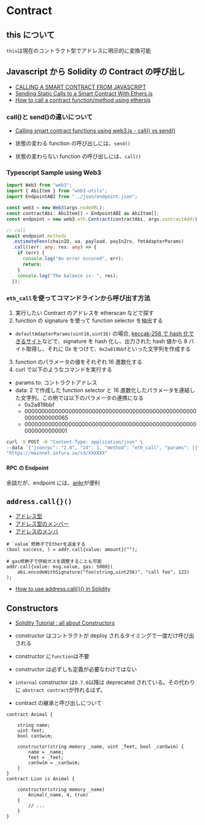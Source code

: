 # Contract

## this について

`this`は現在のコントラクト型でアドレスに明示的に変換可能

## Javascript から Solidity の Contract の呼び出し

- [CALLING A SMART CONTRACT FROM JAVASCRIPT](https://ethereum.org/en/developers/tutorials/calling-a-smart-contract-from-javascript/)
- [Sending Static Calls to a Smart Contract With Ethers.js](https://betterprogramming.pub/sending-static-calls-to-a-smart-contract-with-ethers-js-e2b4ceccc9ab)
- [How to call a contract function/method using ethersjs](https://ethereum.stackexchange.com/questions/120817/how-to-call-a-contract-function-method-using-ethersjs)

### call()と send()の違いについて

- [Calling smart contract functions using web3.js - call() vs send()](https://bitsofco.de/calling-smart-contract-functions-using-web3-js-call-vs-send/)

- 状態の変わる function の呼び出しには、`send()`
- 状態の変わらない function の呼び出しには、`call()`

### Typescript Sample using Web3

```ts
import Web3 from "web3";
import { AbiItem } from "web3-utils";
import EndpointABI from "../json/endpoint.json";

const web3 = new Web3(args.nodeURL);
const contractAbi: AbiItem[] = EndpointABI as AbiItem[];
const endpoint = new web3.eth.Contract(contractAbi, args.contractAddr);

// call
await endpoint.methods
  .estimateFees(chainID, ua, payload, payInZro, fmtAdapterParams)
  .call((err: any, res: any) => {
    if (err) {
      console.log("An error occured", err);
      return;
    }
    console.log("The balance is: ", res);
  });
```

### `eth_call`を使ってコマンドラインから呼び出す方法

1. 実行したい Contract のアドレスを etherscan などで探す
2. function の signature を使って function selector を抽出する

- `defaultAdapterParams(uint16,uint16)` の場合, [keccak-256 で hash 化できるサイト](https://emn178.github.io/online-tools/keccak_256.html)などで、signature を hash 化し、出力された hash 値から 8 バイト取得し、それに 0x をつけて、`0x2a819bbf`といった文字列を作成する

3. function のパラメータの値をそれぞれ 16 進数化する
4. curl で以下のようなコマンドを実行する

- params to: コントラクトアドレス
- data: 2 で作成した function selector と 16 進数化したパラメータを連結した文字列。この例では以下のパラメータの連携になる
  - 0x2a819bbf
  - 0000000000000000000000000000000000000000000000000000000000000065
  - 0000000000000000000000000000000000000000000000000000000000000001

```sh
curl -X POST -H "Content-Type: application/json" \
--data '{"jsonrpc": "2.0", "id": 1, "method": "eth_call", "params": [{"to": "0x4d73adb72bc3dd368966edd0f0b2148401a178e2", "data": "0x2a819bbf00000000000000000000000000000000000000000000000000000000000000650000000000000000000000000000000000000000000000000000000000000001"}, "latest"]}' \
"https://mainnet.infura.io/v3/XXXXXX"
```

#### RPC の Endpoint

余談だが、endpoint には、[ankr](https://www.ankr.com/rpc/)が便利

## `address.call{}()`

- [アドレス型](./README.md#address型)
- [アドレス型のメンバー](https://solidity-ja.readthedocs.io/ja/latest/units-and-global-variables.html#address-related)
- [アドレスのメンバ](https://solidity-ja.readthedocs.io/ja/latest/types.html#members-of-addresses)

```sol
# `value`修飾子でEtherを送金する
(bool success, ) = addr.call{value: amount}("");

# gas修飾子で供給ガスを調整することも可能
addr.call{value: msg.value, gas: 5000}(
    abi.encodeWithSignature("foo(string,uint256)", "call foo", 123)
);
```

- [How to use address.call{}() in Solidity](https://ethereum.stackexchange.com/questions/96685/how-to-use-address-call-in-solidity)

## Constructors

- [Solidity Tutorial : all about Constructors](https://medium.com/coinmonks/solidity-tutorial-all-about-constructors-46a10610336)

- constructor はコントラクトが deploy されるタイミングで一度だけ呼び出される
- constructor に`function`は不要
- constructor は必ずしも定義が必要なわけではない
- `internal` constructor は`0.7.0`以降は deprecated されている。その代わりに `abstract contract`が作れるはず。
- contract の継承と呼び出しについて

```sol
contract Animal {

    string name;
    uint feet;
    bool canSwim;

    constructor(string memory _name, uint _feet, bool _canSwim) {
        name = _name;
        feet = _feet;
        canSwim = _canSwim;
    }
}
contract Lion is Animal {

    constructor(string memory _name)
        Animal(_name, 4, true)
    {
        // ...
    }
}
```
